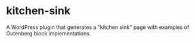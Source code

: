 # kitchen-sink
A WordPress plugin that generates a "kitchen sink" page with examples of Gutenberg block implementations.
